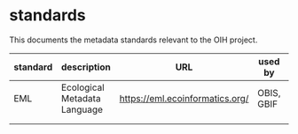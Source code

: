 # standards

This documents the metadata standards relevant to the OIH project.

| standard | description                  | URL                             | used by    | region |
| -------- | ---------------------------- | ------------------------------- | ---------- | ------ |
| EML      | Ecological Metadata Language | https://eml.ecoinformatics.org/ | OBIS, GBIF | global |
|          |                              |                                 |            |        |
|          |                              |                                 |            |        |

